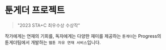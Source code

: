 # 툰게더 프로젝트
> "2023 STA+C 최우수상 수상작"

작가에게는 연재의 기회를, 독자에게는 다양한 재미를 제공하는 `툰게더`는 Progress의 툰게더팀에서 개발하는 `웹툰 자유 연재 서비스`입니다.
